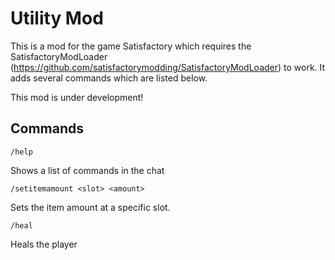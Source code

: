 # Utility Mod

This is a mod for the game Satisfactory which requires the SatisfactoryModLoader (https://github.com/satisfactorymodding/SatisfactoryModLoader) to work.
It adds several commands which are listed below.

This mod is under development!

## Commands

```
/help
```
Shows a list of commands in the chat

```
/setitemamount <slot> <amount>
```
Sets the item amount at a specific slot.

```
/heal
```
Heals the player